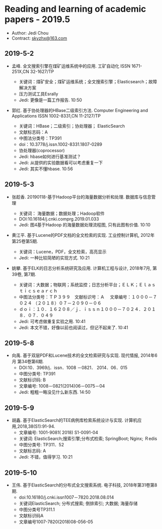# Reading and learning of academic papers - 2019.5

* Author: Jedi Chou
* Contract: skyzhx@163.com

## 2019-5-2

* 孟峰. 全文搜索引擎在煤矿运维系统中的应用. 工矿自动化 ISSN 1671-251X,CN 32-1627/TP
  * 关键词：煤矿安全；煤矿运维系统；全文搜索引擎；Elasticsearch；故障解决方案
  * 压力测试工具Esrally
  * Jedi: 更像是一篇工作报告. 10:50

* 郭红. 基于协处理器的HBase二级索引方法. Computer Engineering and Applications ISSN 1002-8331,CN 11-2127/TP
  * 关键词：HBase；二级索引；协处理器； ElasticSearch
  * 文献标志码：A
  * 中图法分类号：TP391
  * doi：10.3778/j.issn.1002-8331.1807-0289
  * 协处理器(coprocessor)
  * Jedi: hbase如何进行基准测试？
  * Jedi: 从提供的实验数据看可以考虑重复一下
  * Jedi: 其实不懂hbase. 10:56

## 2019-5-3

* 张趁香. 20190118-基于Hadoop平台的海量数据分析和处理. 数据库与信息管理
  * 关键词： 海量数据；数据处理；Hadoop软件
  * DOI:10.16184/j.cnki.comprg.2019.01.033
  * Jedi: 图4基于Hadoop 的海量数据处理流程图, 只有此图有价值. 10:10

* 黄江平. 基于Lucene的PDF文档的全文检索的实现. 工业控制计算机, 2012年第25卷第5期.
  * 关键词：Lucene，PDF，全文检索，高亮显示
  * Jedi: 一种比较简陋的实现方式. 10:21  

* 姚攀. 基于ELK的日志分析系统研究及应用. 计算机工程与设计, 2018年7月, 第39卷, 第7期.
  * 关键词：大数据；物联网；系统监控；日志分析平台；ＥＬＫ；Ｅｌａｓｔｉｃｓｅａｒｃｈ
  * 中图法分类号：ＴＰ３９９　文献标识号：Ａ 　文章编号：１０００－７０２４ （２０１８）０７－２０９０－０６
  * ｄｏｉ：１０．１６２０８／ｊ．ｉｓｓｎ１０００－７０２４．２０１８．０７．０４９
  * Jedi: 可考虑做重复实验之用. 10:41
  * Jedi: 本文不错，好像以前也阅读过，但记不起来了. 10:41

## 2019-5-8

* 向禹. 基于双层PDF和Lucene技术的全文检索研究与实现. 现代情报, 2014年6月 第34卷第6期.
  * DOI:10．3969/j．issn．1008 －0821． 2014．06．015
  * 中图分类号: TP391
  * 文献标识码: B
  * 文章编号: 1008－0821(2014)06－0075－04
  * Jedi: 粗粗一略没见什么新东西. 14:50

## 2019-5-9

* 胡鑫. 基于ElasticSearch的TEE病例库检索系统设计与实现. 计算机应用,2018,38(S1):91-94.
  * 文章编号: 1001-9081( 2018) S1-0091-04
  * 关键词: ElasticSearch;搜索引擎;分布式检索; SpringBoot; Nginx; Ｒedis
  * 中图分类号: TP311．52
  * 文献标志码: A
  * Jedi: 不错，值得学习. 10:21

## 2019-5-10

* 王伟. 基于ElasticSearch的分布式全文搜索系统. 电子科技, 2018年第31卷第8期.
  * doi:10.16180/j.cnki.issn1007－7820.2018.08.014
  * 关键词ElasticSearch; 分布式搜索; 倒排索引; 大数据; 海量存储
  * 中图分类号TP311.1
  * 文献标识码A
  * 文章编号1007-7820(2018)08-056-05

